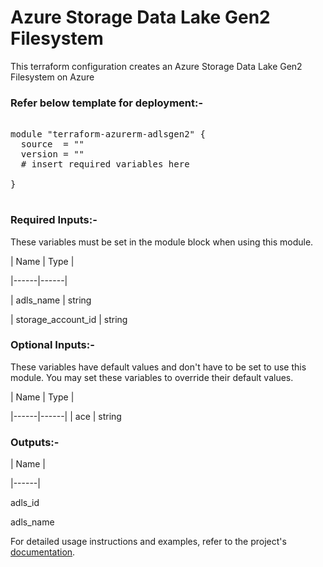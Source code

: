 
# Azure Storage Data Lake Gen2 Filesystem


This terraform configuration creates an Azure  Storage Data Lake Gen2 Filesystem on Azure

### Refer below template for deployment:-


<pre>

module "terraform-azurerm-adlsgen2" {
  source  = ""
  version = ""
  # insert required variables here

}

</pre>


### Required Inputs:-


These variables must be set in the module block when using this module.


| Name | Type |

|------|------|

| adls_name | string

| storage_account_id | string


### Optional Inputs:-


These variables have default values and don't have to be set to use this module. You may set these variables to override their default values.


| Name | Type |

|------|------|
| ace            | string


### Outputs:-


| Name |

|------|

adls_id

adls_name


For detailed usage instructions and examples, refer to the project's [documentation](https://registry.terraform.io/providers/hashicorp/azurerm/latest/docs/resources/storage_data_lake_gen2_filesystem).
